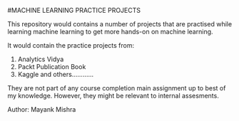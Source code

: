 #MACHINE LEARNING PRACTICE PROJECTS

This repository would contains a number of projects that are practised while learning machine learning to get more hands-on on machine learning.

It would contain the practice projects from:

1. Analytics Vidya
2. Packt Publication Book
3. Kaggle
and others............

They are not part of any course completion main assignment up to best of my knowledge. However, they might be relevant to internal assesments.



Author: Mayank Mishra

